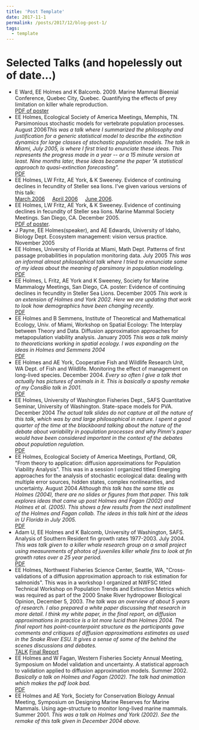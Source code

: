 ```yaml
---
title: 'Post Template'
date: 2017-11-1
permalink: /posts/2017/12/blog-post-1/
tags:
  - template
---
```


<h1>Selected Talks (and hopelessly out of date...)</h1>
<ul>
<li>E Ward, EE Holmes and K Balcomb. 2009. Marine Mammal Bieenial Conference, Quebec City, Quebec. Quantifying the effects of prey limitation on killer whale reproduction.</em><br><a href="Files/Holmes_MM_Conf_2009.pdf">PDF of poster</a></li>
<li>EE Holmes, Ecological Society of America Meetings, Memphis, TN. Parsimonious stochastic models for vertebrate population processes. August 2006<em>This was a talk where I summarized the philosophy and justification for a generic statistical model to describe the extinction dynamics for large classes of stochastic population models.  The talk in Miami, July 2005, is where I first tried to enunciate these ideas.  This represents the progress made in a year -- or a 15 minute version at least.  Nine months later, these ideas became the paper "A statistical approach to quasi-extinction forecasting".</em><br><a href="Files/HolmesESA2006.pdf">PDF</a></li>
<li>EE Holmes, LW Fritz, AE York, & K Sweeney.  Evidence of continuing declines in fecundity of Steller sea lions.  I've given various versions of this talk: <br><a href="Files/NMML-Mar-2006.pdf">March 2006</a> &nbsp &nbsp  <a href="Files/NMML-Apr-2006.pdf">April 2006</a>  &nbsp &nbsp <a href="Files/SAFS-June-2006.pdf">June 2006</a>.</li>
<li>EE Holmes, LW Fritz, AE York, & K Sweeney.  Evidence of continuing declines in fecundity of Steller sea lions.  Marine Mammal Society Meetings.  San Diego, CA.  December 2005.<br><a href="Files/steller_poster.pdf">PDF of poster</a>.</li>
<li>J Payne, EE Holmes(speaker), and AE Edwards, University of Idaho, Biology Dept. Ecosystem management: vision versus practice. November 2005</li>
<li>EE Holmes, University of Florida at Miami, Math Dept. Patterns of first passage probabilities in population monitoring data. July 2005 <em>This was an informal almost philosophical talk where I tried to ennunciate some of my ideas about the meaning of parsimony in population modeling.</em> <br><a href="Files/MiamiJuly2005.pdf">PDF</a></li>
<li>EE Holmes, L Fritz, AE York and K Sweeney, Society for Marine Mammalogy Meetings, San Diego, CA.  poster: Evidence of continuing declines in fecundity in Steller Sea Lions. December 2005 <em>This work is an extension of Holmes and York 2002.  Here we are updating that work to look how demographics have been changing recently.</em><br><a href="Files/MMConf2005poster.pdf">PDF</a></li>
<li>EE Holmes and B Semmens, Institute of Theoretical and Mathematical Ecology, Univ. of Miami, Workshop on Spatial Ecology: The Interplay between Theory and Data. Diffusion approximation approaches for metapopulation viability analysis. January 2005 <em>This was a talk mainly to theoreticians working in spatial ecology.  I was expanding on the ideas in Holmes and Semmens 2004</em><br><a href="Files/MetaPopJan11-2004.pdf">PDF</a></li>
<li>EE Holmes and AE York, Cooperative Fish and Wildlife Research Unit, WA Dept. of Fish and Wildlife. Monitoring the effect of management on long-lived species.  December 2004. <em>Every so often I give a talk that actually has pictures of animals in it.  This is basically a spashy remake of my ConsBio talk in 2001.</em><br><a href="Files/StellersOlympiaDec2004.pdf">PDF</a></li>
<li>EE Holmes, University of Washington Fisheries Dept., SAFS Quantitative Seminar, University of Washington. State-space models for PVA. December 2004 <em>The actual talk slides do not capture at all the nature of this talk, which was by and large philosophical in nature.  I spent a good quarter of the time at the blackboard talking about the nature of the debate about variability in population processes and why Pimm's paper would have been considered important in the context of the debates about population regulation.</em><br><a href="Files/QuanFish2004.pdf">PDF</a></li>
<li>EE Holmes, Ecological Society of America Meetings, Portland, OR, "From theory to application: diffusion approximations for Population Viability Analysis".  This was in a session I organized titled  Emerging approaches for the analysis of stochastic ecological data:  dealing with multiple error sources, hidden states, complex nonlinearities, and uncertainty. August 2004 <em>Although this talk has the same title as Holmes (2004), there are no slides or figures from that paper.  This talk explores ideas that came up post Holmes and Fagan (2002) and Holmes et al. (2005).  This shows a few results from the next installment of the Holmes and Fagan collab.  The ideas in this talk hint at the ideas in U Florida in July 2005.</em><br><a href="Files/ESAOOS2004.pdf">PDF</a> </li>
<li>Adam U, EE Holmes and K Balcomb, University of Washington, SAFS. Analysis of Southern Resident fin growth rates 1977-2003.  July 2004. <em>This was talk given to a killer whale research group on a small project using measurements of photos of juveniles killer whale fins to look at fin growth rates over a 25 year period.</em><br><a href="Files/OrcaGrowthAnalysis.pdf">PDF</a></li>
<li>EE Holmes, Northwest Fisheries Science Center, Seattle, WA, "Cross-validations of a diffusion
approximation approach to risk  estimation for salmonids". This was in a workshop I organized at NWFSC titled Technical Workshop on Population Trends and Extinction Metrics which was required as part of the 2000 Snake River hydropower Biological Opinion, December 5, 2003. <em>The talk was an overview of about 5 years of research.  I also prepared a white paper discussing that research in more detail.  I think my white paper, in the final report, on diffusion approximations in practice is a lot more lucid than Holmes 2004. The final report has point-counterpoint structure as the participants gave comments and critiques of diffusion approximations estimates as used in the Snake River ESU.  It gives a sense of some of the behind the scenes discussions and debates.</em><br><a href="Files/TechWorkshopDec2004.pdf">TALK</a> <a href="Files/Final Report_Lambda Workshop.pdf">Final Report</a> </li>
<li>EE Holmes and W Fagan, Western Fisheries Society Annual Meeting, Symposium on Model validation and uncertainty. A statistical approach to validation applied to diffusion approximation models.  Summer 2002.  <em>Basically a talk on Holmes and Fagan (2002). The talk had animation which makes the pdf look bad.</em><br><a href="Files/TestingDASpokane2002.pdf">PDF</a></li>
<li>EE Holmes and AE York, Society for Conservation Biology Annual Meeting, Symposium on Designing Marine Reserves for Marine Mammals. Using age-structure to monitor long-lived marine mammals. Summer 2001.  <em>This was a talk on Holmes and York (2002).  See the remake of this talk given in December 2004 above.</em></a></li>
</ul>